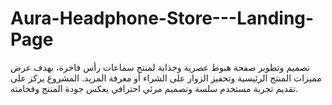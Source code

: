 # Aura-Headphone-Store---Landing-Page
تصميم وتطوير صفحة هبوط عصرية وجذابة لمنتج سماعات رأس فاخرة، بهدف عرض مميزات المنتج الرئيسية وتحفيز الزوار على الشراء أو معرفة المزيد. المشروع يركز على تقديم تجربة مستخدم سلسة وتصميم مرئي احترافي يعكس جودة المنتج وفخامته.
